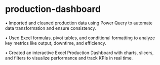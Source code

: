 # production-dashboard


• Imported and cleaned production data using Power Query to automate data transformation and ensure
 consistency.
 
• Used Excel formulas, pivot tables, and conditional formatting to analyze key metrics like output, downtime,
 and efficiency.

• Created an interactive Excel Production Dashboard with charts, slicers, and filters to visualize performance
 and track KPIs in real time.
